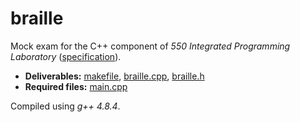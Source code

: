# braille

Mock exam for the C++ component of _550 Integrated Programming Laboratory_ ([specification](spec.pdf)).

- __Deliverables:__ [makefile](makefile), [braille.cpp](braille.cpp), [braille.h](braille.h)
- __Required files:__ [main.cpp](main.cpp)

Compiled using _g++ 4.8.4_.
